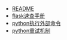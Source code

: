 - [README](README.md)
- [flask速查手册](flask速查手册.md)
- [python执行外部命令](python执行外部命令.md)
- [python重试机制](python重试机制.md)
